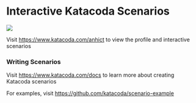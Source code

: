 # Interactive Katacoda Scenarios

[![](http://shields.katacoda.com/katacoda/anhict/count.svg)](https://www.katacoda.com/anhict "Get your profile on Katacoda.com")

Visit https://www.katacoda.com/anhict to view the profile and interactive scenarios

### Writing Scenarios
Visit https://www.katacoda.com/docs to learn more about creating Katacoda scenarios

For examples, visit https://github.com/katacoda/scenario-example
